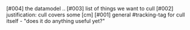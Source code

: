 [#004]       the datamodel ..
[#003]       list of things we want to cull
[#002]       justification: cull covers some [cm]
[#001]       general #tracking-tag for cull itself -
             "does it do anything useful yet?"
